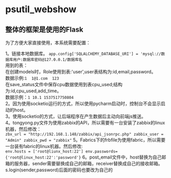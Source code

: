 # psutil_webshow
## 整体的框架是使用的Flask
为了方便大家直接使用，本系统需要配置：

1。链接本地数据库。
`app.config['SQLALCHEMY_DATABASE_URI'] = 'mysql://数据库用户:数据库密码@127.0.0.1/数据库名`<br>
用到的表：<br>
在创建models时，Role使用到表:'user',user表结构为:id,email,password。<br>
数据示例:`1  1@1.com  123`<br>
在save_status文件中保存cpu数据使用到表cpu_used;结构为:id,cpu_used,add_time。<br>
数据示例：`1 10.1 1537517750804`<br>
2。因为使用socketio运行的方式，所以使用pycharm启动时，控制台不会显示启动的host。<br>
3。使用socketio的方式，让后端程序在产生数据后主动向前端js推送。<br>
4。tongyong.py文件为使用zabbix的API，所以需要有一台安装了zabbix的linux机器，然后修改：<br>
`zbx_url = "http://192.168.1.148/zabbix/api_jsonrpc.php"
zabbix_user = "Admin"
zabbix_pwd = "zabbix"`
5。Fabrics下的frbfile为使用fabric，所以需要一台装有fabric的linux机器。然后修改:<br>
`env.hosts = ['root@liunx_host:22']
env.passwords= {'root@linux_host:22':'password'}`
6。post_email文件中，host替换为自己邮箱的服务器，sender需要替换成自己的邮箱，receiver替换成自己的接收邮箱。s.login(sender,password)后面的密码也要改为自己的